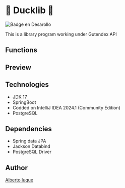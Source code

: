 # 🐥 Ducklib 🐥


![Badge en Desarollo](https://img.shields.io/badge/STATUS-%20DEVELOPING-green)

This is a library program working under Gutendex API
## Functions

## Preview

## Technologies
  - JDK 17
  - SpringBoot
  - Codded on IntelliJ IDEA 2024.1 (Community Edition)
  - PostgreSQL
## Dependencies
  - Spring data JPA
  - Jackson Databind
  - PostgreSQL Driver

## Author
[Alberto luque](https://www.linkedin.com/in/alberto-luque-fve/) 
